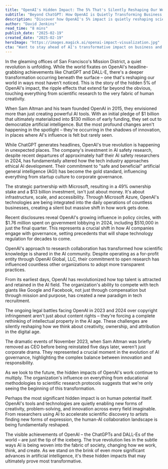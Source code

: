 ```yaml
---
title: "OpenAI's Hidden Impact: The 5% That's Silently Reshaping Our World"
subtitle: "Beyond ChatGPT: How OpenAI is Quietly Transforming Business, Science, and Society"
description: "Discover how OpenAI's 5% impact is quietly reshaping scientific research, corporate governance, and more, beyond the known achievements like ChatGPT."
author: "David Jenkins"
read_time: "8 mins"
publish_date: "2025-02-19"
created_date: "2025-02-19"
heroImage: "https://images.magick.ai/openai-impact-visualization.jpg"
cta: "Want to stay ahead of AI's transformative impact on business and society? Follow us on LinkedIn for daily insights into the future of technology and innovation."
---
```


In the gleaming offices of San Francisco's Mission District, a quiet revolution is unfolding. While the world fixates on OpenAI's headline-grabbing achievements like ChatGPT and DALL-E, there's a deeper transformation occurring beneath the surface – one that's reshaping our world in ways most haven't noticed. This is the story of the hidden 5% of OpenAI's impact, the ripple effects that extend far beyond the obvious, touching everything from scientific research to the very fabric of human creativity.

When Sam Altman and his team founded OpenAI in 2015, they envisioned more than just creating powerful AI tools. With an initial pledge of $1 billion that ultimately materialized into $130 million of early funding, they set out to democratize artificial intelligence. But the most profound changes aren't happening in the spotlight – they're occurring in the shadows of innovation, in places where AI's influence is felt but rarely seen.

While ChatGPT generates headlines, OpenAI's true revolution is happening in unexpected places. The company's investment in AI safety research, despite recent departures of approximately half their AI safety researchers in 2024, has fundamentally altered how the tech industry approaches ethical AI development. Their commitment to "safe and beneficial" artificial general intelligence (AGI) has become the gold standard, influencing everything from startup culture to corporate governance.

The strategic partnership with Microsoft, resulting in a 49% ownership stake and a $13 billion investment, isn't just about money. It's about infrastructure, scale, and accessibility. Through Microsoft Azure, OpenAI's technologies are being integrated into the daily operations of countless businesses, creating a silent but massive shift in how work gets done.

Recent disclosures reveal OpenAI's growing influence in policy circles, with $1.76 million spent on government lobbying in 2024, including $510,000 in just the final quarter. This represents a crucial shift in how AI companies engage with governance, setting precedents that will shape technology regulation for decades to come.

OpenAI's approach to research collaboration has transformed how scientific knowledge is shared in the AI community. Despite operating as a for-profit entity through OpenAI Global, LLC, their commitment to open research has influenced countless other organizations to adopt more transparent practices.

From its earliest days, OpenAI has revolutionized how top talent is attracted and retained in the AI field. The organization's ability to compete with tech giants like Google and Facebook, not just through compensation but through mission and purpose, has created a new paradigm in tech recruitment.

The ongoing legal battles facing OpenAI in 2023 and 2024 over copyright infringement aren't just about content rights – they're forcing a complete rethinking of intellectual property in the AI age. These challenges are silently reshaping how we think about creativity, ownership, and attribution in the digital age.

The dramatic events of November 2023, when Sam Altman was briefly removed as CEO before being reinstated five days later, weren't just corporate drama. They represented a crucial moment in the evolution of AI governance, highlighting the complex balance between innovation and responsibility.

As we look to the future, the hidden impacts of OpenAI's work continue to multiply. The organization's influence on everything from educational methodologies to scientific research protocols suggests that we're only seeing the beginning of this transformation.

Perhaps the most significant hidden impact is on human potential itself. OpenAI's tools and technologies are quietly enabling new forms of creativity, problem-solving, and innovation across every field imaginable. From researchers using AI to accelerate scientific discovery to artists finding new forms of expression, the human-AI collaboration landscape is being fundamentally reshaped.

The visible achievements of OpenAI – the ChatGPTs and DALL-Es of the world – are just the tip of the iceberg. The true revolution lies in the subtle ways AI is being woven into the fabric of society, changing how we work, think, and create. As we stand on the brink of even more significant advances in artificial intelligence, it's these hidden impacts that may ultimately prove most transformative.